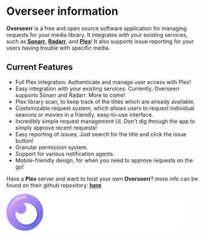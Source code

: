 # **Overseer information**

**Overseerr** is a free and open source software application for managing requests for your media library. It integrates with your existing services, such as **[Sonarr](https://sonarr.tv/)**, **[Radarr](https://radarr.video/)**, and **[Plex](https://www.plex.tv/)**! It also supports issue reporting for your users having trouble with specific media.

## **Current Features**

- Full Plex integration. Authenticate and manage user access with Plex!
- Easy integration with your existing services. Currently, Overseerr supports Sonarr and Radarr. More to come!
- Plex library scan, to keep track of the titles which are already available.
- Customizable request system, which allows users to request individual seasons or movies in a friendly, easy-to-use interface.
- Incredibly simple request management UI. Don't dig through the app to simply approve recent requests!
- Easy reporting of issues, Just search for the title and click the issue button!
- Granular permission system.
- Support for various notification agents.
- Mobile-friendly design, for when you need to approve requests on the go!

Have a **Plex** server and want to host your own **Overseerr**? more info can be found on their github repository: **[here](https://github.com/sct/overseerr)**

![Overseerr](../assets/images/overseerr_logo_full.webp)

